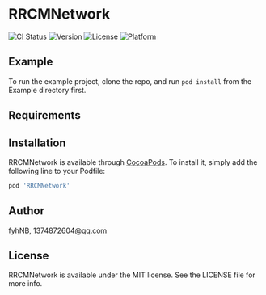 # RRCMNetwork

[![CI Status](https://img.shields.io/travis/fyhNB/RRCMNetwork.svg?style=flat)](https://travis-ci.org/fyhNB/RRCMNetwork)
[![Version](https://img.shields.io/cocoapods/v/RRCMNetwork.svg?style=flat)](https://cocoapods.org/pods/RRCMNetwork)
[![License](https://img.shields.io/cocoapods/l/RRCMNetwork.svg?style=flat)](https://cocoapods.org/pods/RRCMNetwork)
[![Platform](https://img.shields.io/cocoapods/p/RRCMNetwork.svg?style=flat)](https://cocoapods.org/pods/RRCMNetwork)

## Example

To run the example project, clone the repo, and run `pod install` from the Example directory first.

## Requirements

## Installation

RRCMNetwork is available through [CocoaPods](https://cocoapods.org). To install
it, simply add the following line to your Podfile:

```ruby
pod 'RRCMNetwork'
```

## Author

fyhNB, 1374872604@qq.com

## License

RRCMNetwork is available under the MIT license. See the LICENSE file for more info.
